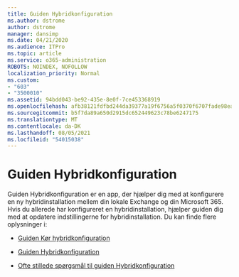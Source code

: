 ```yaml
---
title: Guiden Hybridkonfiguration
ms.author: dstrome
author: dstrome
manager: dansimp
ms.date: 04/21/2020
ms.audience: ITPro
ms.topic: article
ms.service: o365-administration
ROBOTS: NOINDEX, NOFOLLOW
localization_priority: Normal
ms.custom:
- "603"
- "3500010"
ms.assetid: 94bdd043-be92-435e-8e0f-7ce453368919
ms.openlocfilehash: afb38121fdfbd244da39377a19f6756a5f0370f6707fade98eaf53def6981696
ms.sourcegitcommit: b5f7da89a650d2915dc652449623c78be6247175
ms.translationtype: MT
ms.contentlocale: da-DK
ms.lasthandoff: 08/05/2021
ms.locfileid: "54015038"
---
```

# <a name="hybrid-configuration-wizard"></a>Guiden Hybridkonfiguration

Guiden Hybridkonfiguration er en app, der hjælper dig med at konfigurere en ny hybridinstallation mellem din lokale Exchange og din Microsoft 365. Hvis du allerede har konfigureret en hybridinstallation, hjælper guiden dig med at opdatere indstillingerne for hybridinstallation. Du kan finde flere oplysninger i:
  
- [Guiden Kør hybridkonfiguration](https://technet.microsoft.com/library/mt595788%28v=exchg.150%29.aspx)

- [Guiden Hybridkonfiguration](https://technet.microsoft.com/library/hh529921%28v=exchg.150%29.aspx)

- [Ofte stillede spørgsmål til guiden Hybridkonfiguration](https://technet.microsoft.com/library/mt488940%28v=exchg.150%29.aspx)
